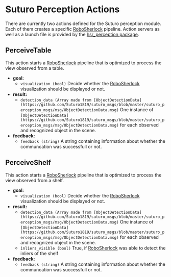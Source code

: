 # Suturo Perception Actions

There are currently two actions defined for the Suturo perception module. Each of them creates a specific [RoboSherlock](https://github.com/Suturo1819/robosherlock) pipeline. Action servers as well as a launch file is provided by the [hsr_perception package](https://github.com/Suturo1819/hsr_perception).

## PerceiveTable
This action starts a [RoboSherlock](https://github.com/Suturo1819/robosherlock) pipeline that is optimized to process the view observed from a table.

* **goal:** 
  * `visualization (bool)` Decide whether the [RoboSherlock](https://github.com/Suturo1819/robosherlock) visualization should  be displayed or not.
* **result:**
  * `detection_data (Array made from [ObjectDetectionData](https://github.com/Suturo1819/suturo_msgs/blob/master/suturo_perception_msgs/msg/ObjectDetectionData.msg)` One instance of `[ObjectDetectionData](https://github.com/Suturo1819/suturo_msgs/blob/master/suturo_perception_msgs/msg/ObjectDetectionData.msg)` for each observed and recognized object in the scene. 
* **feedback:**
  * `feedback (string)` A string containing information about whether the communcation was successfull or not.

## PerceiveShelf
This action starts a [RoboSherlock](https://github.com/Suturo1819/robosherlock) pipeline that is optimized to process the view observed from a shelf.

* **goal:** 
  * `visualization (bool)` Decide whether the [RoboSherlock](https://github.com/Suturo1819/robosherlock) visualization should  be displayed or not.
* **result:**
  * `detection_data (Array made from [ObjectDetectionData](https://github.com/Suturo1819/suturo_msgs/blob/master/suturo_perception_msgs/msg/ObjectDetectionData.msg)` One instance of `[ObjectDetectionData](https://github.com/Suturo1819/suturo_msgs/blob/master/suturo_perception_msgs/msg/ObjectDetectionData.msg)` for each observed and recognized object in the scene. 
  * `inliers_visible (bool)` True, if [RoboSherlock](https://github.com/Suturo1819/robosherlock) was able to detect the inliers of the shelf
* **feedback:**
  * `feedback (string)` A string containing information about whether the communcation was successfull or not.
